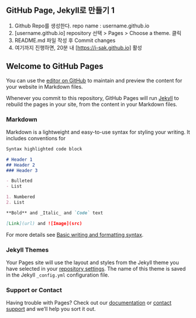 ## GitHub Page, Jekyll로 만들기 1
1. Github Repo를 생성한다. repo name : username.github.io
2. [username.github.io] repository 선택 > Pages > Choose a theme. 클릭
3. README.md 파일 작성 후 Commit changes
4. 여기까지 진행하면, 20분 내 [https://i-sak.github.io] 활성


## Welcome to GitHub Pages

You can use the [editor on GitHub](https://github.com/i-sak/i-sak.github.io/edit/main/index.md) to maintain and preview the content for your website in Markdown files.

Whenever you commit to this repository, GitHub Pages will run [Jekyll](https://jekyllrb.com/) to rebuild the pages in your site, from the content in your Markdown files.

### Markdown

Markdown is a lightweight and easy-to-use syntax for styling your writing. It includes conventions for

```markdown
Syntax highlighted code block

# Header 1
## Header 2
### Header 3

- Bulleted
- List

1. Numbered
2. List

**Bold** and _Italic_ and `Code` text

[Link](url) and ![Image](src)
```

For more details see [Basic writing and formatting syntax](https://docs.github.com/en/github/writing-on-github/getting-started-with-writing-and-formatting-on-github/basic-writing-and-formatting-syntax).

### Jekyll Themes

Your Pages site will use the layout and styles from the Jekyll theme you have selected in your [repository settings](https://github.com/i-sak/i-sak.github.io/settings/pages). The name of this theme is saved in the Jekyll `_config.yml` configuration file.

### Support or Contact

Having trouble with Pages? Check out our [documentation](https://docs.github.com/categories/github-pages-basics/) or [contact support](https://support.github.com/contact) and we’ll help you sort it out.
